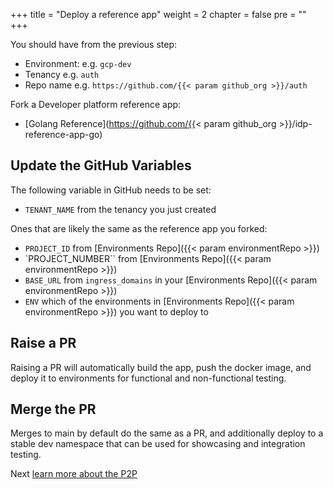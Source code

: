 +++
title = "Deploy a reference app"
weight = 2
chapter = false
pre = ""
+++

You should have from the previous step:

* Environment: e.g. `gcp-dev`
* Tenancy e.g. `auth`
* Repo name e.g. `https://github.com/{{< param github_org >}}/auth`

Fork a Developer platform reference app:

* [Golang Reference](https://github.com/{{< param github_org >}}/idp-reference-app-go)

## Update the GitHub Variables

The following variable in GitHub needs to be set:

* `TENANT_NAME` from the tenancy you just created

Ones that are likely the same as the reference app you forked:

* `PROJECT_ID` from [Environments Repo]({{< param environmentRepo >}})
* `PROJECT_NUMBER`` from [Environments Repo]({{< param environmentRepo >}})
* `BASE_URL` from `ingress_domains` in your [Environments Repo]({{< param environmentRepo >}})
* `ENV` which of the environments in [Environments Repo]({{< param environmentRepo >}}) you want to deploy to

## Raise a PR

Raising a PR will automatically build the app, push the docker image, and deploy it to
environments for functional and non-functional testing.

## Merge the PR

Merges to main by default do the same as a PR, and additionally deploy to a stable dev namespace that
can be used for showcasing and integration testing.

Next [learn more about the P2P](../p2p)
